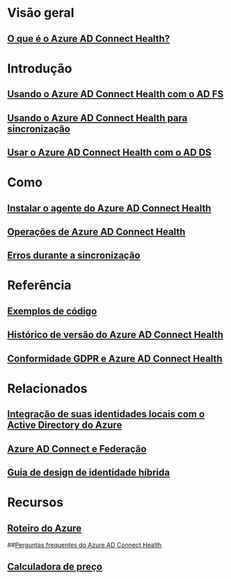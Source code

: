 # Visão geral
## [O que é o Azure AD Connect Health?](active-directory-aadconnect-health.md)

# Introdução
## [Usando o Azure AD Connect Health com o AD FS](active-directory-aadconnect-health-adfs.md)
## [Usando o Azure AD Connect Health para sincronização](active-directory-aadconnect-health-sync.md)
## [Usar o Azure AD Connect Health com o AD DS](active-directory-aadconnect-health-adds.md)

# Como
## [Instalar o agente do Azure AD Connect Health](active-directory-aadconnect-health-agent-install.md)
## [Operações de Azure AD Connect Health](active-directory-aadconnect-health-operations.md)
## [Erros durante a sincronização](../active-directory-aadconnect-troubleshoot-sync-errors.md)

# Referência
## [Exemplos de código](https://azure.microsoft.com/en-us/resources/samples/?service=active-directory)
## [Histórico de versão do Azure AD Connect Health](active-directory-aadconnect-health-version-history.md)
## [Conformidade GDPR e Azure AD Connect Health](active-directory-aadconnect-health-gdpr.md)

# Relacionados
## [Integração de suas identidades locais com o Active Directory do Azure](../active-directory-aadconnect.md)
## [Azure AD Connect e Federação](../active-directory-aadconnectfed-whatis.md)
## [Guia de design de identidade híbrida](../active-directory-hybrid-identity-design-considerations-overview.md)

# Recursos
## [Roteiro do Azure](https://azure.microsoft.com/roadmap/?category=security-identity)
##[Perguntas frequentes do Azure AD Connect Health](active-directory-aadconnect-health-faq.md)
## [Calculadora de preço](https://azure.microsoft.com/pricing/calculator/)
